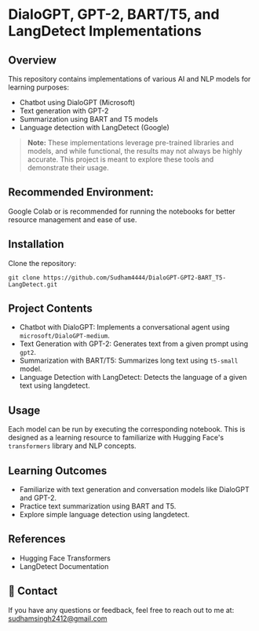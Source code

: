 # DialoGPT, GPT-2, BART/T5, and LangDetect Implementations
## Overview
This repository contains implementations of various AI and NLP models for learning purposes:
- Chatbot using DialoGPT (Microsoft)
- Text generation with GPT-2
- Summarization using BART and T5 models
- Language detection with LangDetect (Google)

> **Note:** These implementations leverage pre-trained libraries and models, and while functional, the results may not always be highly accurate. This project is meant to explore these tools and demonstrate their usage.

## Recommended Environment:
Google Colab or is recommended for running the notebooks for better resource management and ease of use.

## Installation
Clone the repository:

    git clone https://github.com/Sudham4444/DialoGPT-GPT2-BART_T5-LangDetect.git

## Project Contents
- Chatbot with DialoGPT: Implements a conversational agent using `microsoft/DialoGPT-medium`.
- Text Generation with GPT-2: Generates text from a given prompt using `gpt2`.
- Summarization with BART/T5: Summarizes long text using `t5-small` model.
- Language Detection with LangDetect: Detects the language of a given text using langdetect.

## Usage
Each model can be run by executing the corresponding notebook. This is designed as a learning resource to familiarize with Hugging Face's `transformers` library and NLP concepts.

## Learning Outcomes
- Familiarize with text generation and conversation models like DialoGPT and GPT-2.
- Practice text summarization using BART and T5.
- Explore simple language detection using langdetect.

## References
- Hugging Face Transformers
- LangDetect Documentation

## 📧 Contact
If you have any questions or feedback, feel free to reach out to me at: sudhamsingh2412@gmail.com
